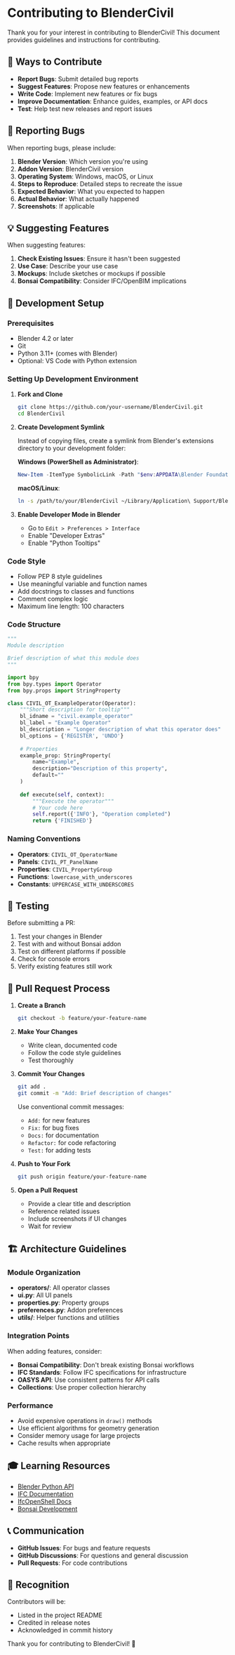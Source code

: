 # Contributing to BlenderCivil

Thank you for your interest in contributing to BlenderCivil! This document provides guidelines and instructions for contributing.

## 🎯 Ways to Contribute

- **Report Bugs**: Submit detailed bug reports
- **Suggest Features**: Propose new features or enhancements
- **Write Code**: Implement new features or fix bugs
- **Improve Documentation**: Enhance guides, examples, or API docs
- **Test**: Help test new releases and report issues

## 🐛 Reporting Bugs

When reporting bugs, please include:

1. **Blender Version**: Which version you're using
2. **Addon Version**: BlenderCivil version
3. **Operating System**: Windows, macOS, or Linux
4. **Steps to Reproduce**: Detailed steps to recreate the issue
5. **Expected Behavior**: What you expected to happen
6. **Actual Behavior**: What actually happened
7. **Screenshots**: If applicable

## 💡 Suggesting Features

When suggesting features:

1. **Check Existing Issues**: Ensure it hasn't been suggested
2. **Use Case**: Describe your use case
3. **Mockups**: Include sketches or mockups if possible
4. **Bonsai Compatibility**: Consider IFC/OpenBIM implications

## 🔧 Development Setup

### Prerequisites

- Blender 4.2 or later
- Git
- Python 3.11+ (comes with Blender)
- Optional: VS Code with Python extension

### Setting Up Development Environment

1. **Fork and Clone**
   ```bash
   git clone https://github.com/your-username/BlenderCivil.git
   cd BlenderCivil
   ```

2. **Create Development Symlink**
   
   Instead of copying files, create a symlink from Blender's extensions directory to your development folder:
   
   **Windows (PowerShell as Administrator)**:
   ```powershell
   New-Item -ItemType SymbolicLink -Path "$env:APPDATA\Blender Foundation\Blender\4.2\extensions\user_default\BlenderCivil" -Target "C:\path\to\your\BlenderCivil"
   ```
   
   **macOS/Linux**:
   ```bash
   ln -s /path/to/your/BlenderCivil ~/Library/Application\ Support/Blender/4.2/extensions/user_default/BlenderCivil
   ```

3. **Enable Developer Mode in Blender**
   - Go to `Edit > Preferences > Interface`
   - Enable "Developer Extras"
   - Enable "Python Tooltips"

### Code Style

- Follow PEP 8 style guidelines
- Use meaningful variable and function names
- Add docstrings to classes and functions
- Comment complex logic
- Maximum line length: 100 characters

### Code Structure

```python
"""
Module description

Brief description of what this module does
"""

import bpy
from bpy.types import Operator
from bpy.props import StringProperty

class CIVIL_OT_ExampleOperator(Operator):
    """Short description for tooltip"""
    bl_idname = "civil.example_operator"
    bl_label = "Example Operator"
    bl_description = "Longer description of what this operator does"
    bl_options = {'REGISTER', 'UNDO'}
    
    # Properties
    example_prop: StringProperty(
        name="Example",
        description="Description of this property",
        default=""
    )
    
    def execute(self, context):
        """Execute the operator"""
        # Your code here
        self.report({'INFO'}, "Operation completed")
        return {'FINISHED'}
```

### Naming Conventions

- **Operators**: `CIVIL_OT_OperatorName`
- **Panels**: `CIVIL_PT_PanelName`
- **Properties**: `CIVIL_PropertyGroup`
- **Functions**: `lowercase_with_underscores`
- **Constants**: `UPPERCASE_WITH_UNDERSCORES`

## 🧪 Testing

Before submitting a PR:

1. Test your changes in Blender
2. Test with and without Bonsai addon
3. Test on different platforms if possible
4. Check for console errors
5. Verify existing features still work

## 📝 Pull Request Process

1. **Create a Branch**
   ```bash
   git checkout -b feature/your-feature-name
   ```

2. **Make Your Changes**
   - Write clean, documented code
   - Follow the code style guidelines
   - Test thoroughly

3. **Commit Your Changes**
   ```bash
   git add .
   git commit -m "Add: Brief description of changes"
   ```
   
   Use conventional commit messages:
   - `Add:` for new features
   - `Fix:` for bug fixes
   - `Docs:` for documentation
   - `Refactor:` for code refactoring
   - `Test:` for adding tests

4. **Push to Your Fork**
   ```bash
   git push origin feature/your-feature-name
   ```

5. **Open a Pull Request**
   - Provide a clear title and description
   - Reference related issues
   - Include screenshots if UI changes
   - Wait for review

## 🏗️ Architecture Guidelines

### Module Organization

- **operators/**: All operator classes
- **ui.py**: All UI panels
- **properties.py**: Property groups
- **preferences.py**: Addon preferences
- **utils/**: Helper functions and utilities

### Integration Points

When adding features, consider:

- **Bonsai Compatibility**: Don't break existing Bonsai workflows
- **IFC Standards**: Follow IFC specifications for infrastructure
- **OASYS API**: Use consistent patterns for API calls
- **Collections**: Use proper collection hierarchy

### Performance

- Avoid expensive operations in `draw()` methods
- Use efficient algorithms for geometry generation
- Consider memory usage for large projects
- Cache results when appropriate

## 🎓 Learning Resources

- [Blender Python API](https://docs.blender.org/api/current/)
- [IFC Documentation](https://standards.buildingsmart.org/IFC/)
- [IfcOpenShell Docs](https://docs.ifcopenshell.org/)
- [Bonsai Development](https://docs.bonsaibim.org/guides/development/)

## 📞 Communication

- **GitHub Issues**: For bugs and feature requests
- **GitHub Discussions**: For questions and general discussion
- **Pull Requests**: For code contributions

## 🙏 Recognition

Contributors will be:
- Listed in the project README
- Credited in release notes
- Acknowledged in commit history

Thank you for contributing to BlenderCivil! 🎉
